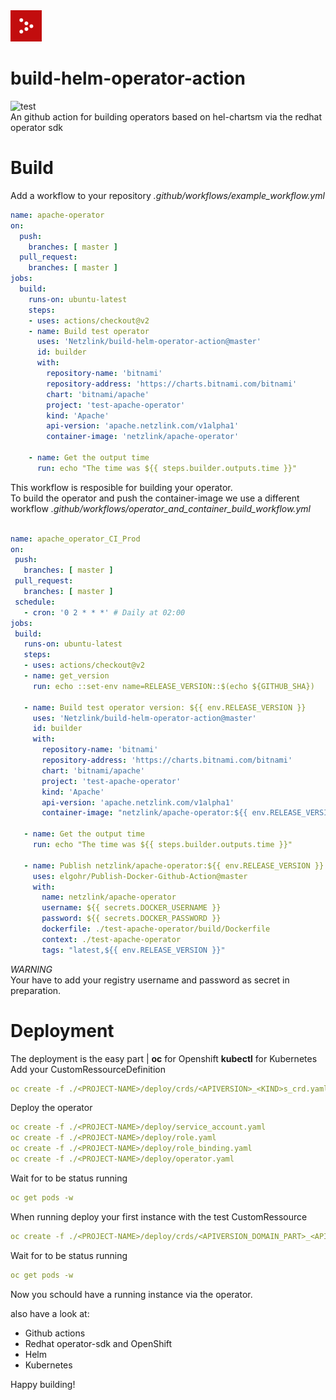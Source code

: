 <img src="./assets/netzlink_logo.png" alt="netzlink logo" height="50px" />

# build-helm-operator-action
![test](https://github.com/Netzlink/build-helm-operator-action/workflows/test/badge.svg?branch=master)   
An github action for building operators based on hel-chartsm via the redhat operator sdk

# Build
Add a workflow to your repository
_.github/workflows/example_workflow.yml_
```yaml
name: apache-operator
on:
  push:
    branches: [ master ]
  pull_request:
    branches: [ master ]
jobs:
  build:
    runs-on: ubuntu-latest
    steps:
    - uses: actions/checkout@v2
    - name: Build test operator
      uses: 'Netzlink/build-helm-operator-action@master'
      id: builder
      with:
        repository-name: 'bitnami'
        repository-address: 'https://charts.bitnami.com/bitnami'
        chart: 'bitnami/apache'
        project: 'test-apache-operator'
        kind: 'Apache'
        api-version: 'apache.netzlink.com/v1alpha1'
        container-image: 'netzlink/apache-operator'

    - name: Get the output time
      run: echo "The time was ${{ steps.builder.outputs.time }}"
```
This workflow is resposible for building your operator.  
To build the operator and push the container-image we use a different workflow
 _.github/workflows/operator_and_container_build_workflow.yml_  
 ```yaml

name: apache_operator_CI_Prod
on:
  push:
    branches: [ master ]
  pull_request:
    branches: [ master ]
  schedule:
    - cron: '0 2 * * *' # Daily at 02:00
jobs:
  build:
    runs-on: ubuntu-latest
    steps:
    - uses: actions/checkout@v2
    - name: get_version
      run: echo ::set-env name=RELEASE_VERSION::$(echo ${GITHUB_SHA})

    - name: Build test operator version: ${{ env.RELEASE_VERSION }}
      uses: 'Netzlink/build-helm-operator-action@master'
      id: builder
      with:
        repository-name: 'bitnami'
        repository-address: 'https://charts.bitnami.com/bitnami'
        chart: 'bitnami/apache'
        project: 'test-apache-operator'
        kind: 'Apache'
        api-version: 'apache.netzlink.com/v1alpha1'
        container-image: "netzlink/apache-operator:${{ env.RELEASE_VERSION }}"
        
    - name: Get the output time
      run: echo "The time was ${{ steps.builder.outputs.time }}"

    - name: Publish netzlink/apache-operator:${{ env.RELEASE_VERSION }}
      uses: elgohr/Publish-Docker-Github-Action@master
      with:
        name: netzlink/apache-operator
        username: ${{ secrets.DOCKER_USERNAME }}
        password: ${{ secrets.DOCKER_PASSWORD }}
        dockerfile: ./test-apache-operator/build/Dockerfile
        context: ./test-apache-operator
        tags: "latest,${{ env.RELEASE_VERSION }}"
 ```
 *WARNING*  
 Your have to add your registry username and password as secret in preparation.

 # Deployment
 The deployment is the easy part | __oc__ for Openshift __kubectl__ for Kubernetes  
 Add your CustomRessourceDefinition  
 ```yaml
 oc create -f ./<PROJECT-NAME>/deploy/crds/<APIVERSION>_<KIND>s_crd.yaml
 ```
 Deploy the operator
 ```yaml
 oc create -f ./<PROJECT-NAME>/deploy/service_account.yaml
 oc create -f ./<PROJECT-NAME>/deploy/role.yaml
 oc create -f ./<PROJECT-NAME>/deploy/role_binding.yaml
 oc create -f ./<PROJECT-NAME>/deploy/operator.yaml
```
Wait for to be status running
```yaml
oc get pods -w
```
When running deploy your first instance with the test CustomRessource
```yaml
oc create -f ./<PROJECT-NAME>/deploy/crds/<APIVERSION_DOMAIN_PART>_<APIVERSION_VERSION_PART>_<KIND>_cr.yaml
```
Wait for to be status running
```yaml
oc get pods -w
```
Now you schould have a running instance via the operator.   

also have a look at:
 * Github actions
 * Redhat operator-sdk and OpenShift
 * Helm
 * Kubernetes

 Happy building!
